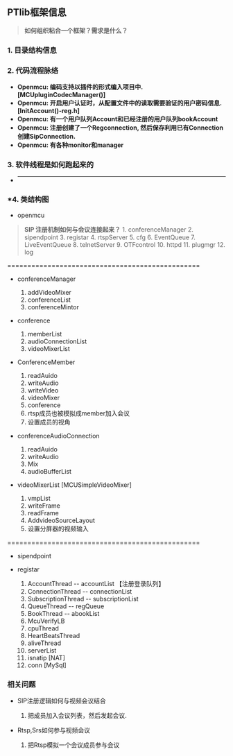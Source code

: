 ## **PTlib框架信息**
> **如何组织粘合一个框架？需求是什么？**

### **1. 目录结构信息**
### **2. 代码流程脉络**
- **Openmcu: 编码支持以插件的形式编入项目中. [MCUpluginCodecManager()]**
- **Openmcu: 开启用户认证时，从配置文件中的读取需要验证的用户密码信息. [InitAccount()-reg.h]**
- **Openmcu: 有一个用户队列Account和已经注册的用户队列bookAccount**
- **Openmcu: 注册创建了一个Regconnection, 然后保存利用已有Connection创建SipConnection.**
- **Openmcu: 有各种monitor和manager**

### **3. 软件线程是如何跑起来的**
- ****

### ***4. 类结构图**
- openmcu
> **SIP 注册机制如何与会议连接起来？**
	1. conferenceManager 
	2. sipendpoint
	3. registar
	4. rtspServer
	5. cfg
    6. EventQueue
    7. LiveEventQueue
    8. telnetServer
    9. OTFcontrol
    10. httpd
    11. plugmgr
    12. log

================================================

- conferenceManager
    1. addVideoMixer
    2. conferenceList
    3. conferenceMintor

- conference
    1. memberList
    2. audioConnectionList
    3. videoMixerList

- ConferenceMember
    1. readAuido
    2. writeAudio
    3. writeVideo
    4. videoMixer
    5. conference
	6. rtsp成员也被模拟成member加入会议
	7. 设置成员的视角

- conferenceAudioConnection
    1. readAuido
    2. writeAudio
    3. Mix
    4. audioBufferList

-  videoMixerList [MCUSimpleVideoMixer]
    1. vmpList
    2. writeFrame
    3. readFrame
    4. AddvideoSourceLayout
	5. 设置分屏器的视频输入

================================================

- sipendpoint

- registar 
	1. AccountThread    -- accountList          【注册登录队列】
	2. ConnectionThread -- connectionList
	3. SubscriptionThread -- subscriptionList
	4. QueueThread  -- regQueue
	5. BookThread   -- abookList
	6. McuVerifyLB
	7. cpuThread
	8. HeartBeatsThread
    9. aliveThread
    10. serverList
    11. isnatip [NAT]
    12. conn [MySql]

### **相关问题**
- SIP注册逻辑如何与视频会议结合
    1. 把成员加入会议列表，然后发起会议.

- Rtsp,Srs如何参与视频会议
    1. 把Rtsp模拟一个会议成员参与会议






